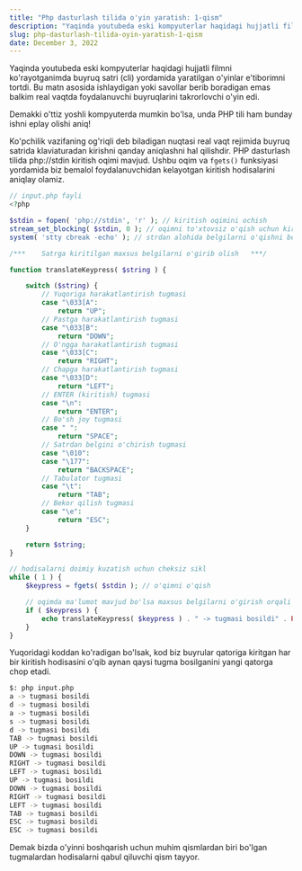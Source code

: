 ```yaml
---
title: "Php dasturlash tilida o'yin yaratish: 1-qism"
description: "Yaqinda youtubeda eski kompyuterlar haqidagi hujjatli filmni ko'rayotganimda buyruq satri (cli) yordamida..."
slug: php-dasturlash-tilida-oyin-yaratish-1-qism
date: December 3, 2022
---
```


Yaqinda youtubeda eski kompyuterlar haqidagi hujjatli filmni ko'rayotganimda buyruq satri (cli) yordamida yaratilgan o'yinlar e'tiborimni tortdi. Bu matn
asosida ishlaydigan yoki savollar berib boradigan emas balkim real vaqtda foydalanuvchi buyruqlarini takrorlovchi o'yin edi.

Demakki o'ttiz yoshli kompyuterda mumkin bo'lsa, unda PHP tili ham bunday ishni eplay olishi aniq!

Ko'pchilik vazifaning og'riqli deb biladigan nuqtasi real vaqt rejimida buyruq satrida klaviaturadan kirishni qanday aniqlashni hal qilishdir. PHP dasturlash
tilida php://stdin kiritish oqimi mavjud. Ushbu oqim va `fgets()` funksiyasi yordamida biz bemalol foydalanuvchidan kelayotgan kiritish hodisalarini aniqlay
olamiz.

```php
// input.php fayli
<?php

$stdin = fopen( 'php://stdin', 'r' ); // kiritish oqimini ochish
stream_set_blocking( $stdin, 0 ); // oqimni to'xtovsiz o'qish uchun kiritish satriga to'siq o'rnatish
system( 'stty cbreak -echo' ); // strdan alohida belgilarni o'qishni belgilash

/***	Satrga kiritilgan maxsus belgilarni o'girib olish	***/

function translateKeypress( $string ) {

  	switch ($string) {
  		// Yuqoriga harakatlantirish tugmasi
    	case "\033[A":
      		return "UP";
    	// Pastga harakatlantirish tugmasi
    	case "\033[B":
      		return "DOWN";
    	// O'ngga harakatlantirish tugmasi
    	case "\033[C":
      		return "RIGHT";
    	// Chapga harakatlantirish tugmasi
    	case "\033[D":
      		return "LEFT";
    	// ENTER (kiritish) tugmasi
    	case "\n":
      		return "ENTER";
    	// Bo'sh joy tugmasi
    	case " ":
      		return "SPACE";
    	// Satrdan belgini o'chirish tugmasi
    	case "\010":
    	case "\177":
      		return "BACKSPACE";
    	// Tabulator tugmasi
    	case "\t":
      		return "TAB";
    	// Bekor qilish tugmasi
    	case "\e":
      		return "ESC";
   	}

  	return $string;
}

// hodisalarni doimiy kuzatish uchun cheksiz sikl
while ( 1 ) {
	$keypress = fgets( $stdin ); // o'qimni o'qish

  	// oqimda ma'lumot mavjud bo'lsa maxsus belgilarni o'girish orqali yangi qatorga chop etish
  	if ( $keypress ) {
    	echo translateKeypress( $keypress ) . " -> tugmasi bosildi" . PHP_EOL;
  	}
}
```

Yuqoridagi koddan ko'radigan bo'lsak, kod biz buyrular qatoriga kiritgan har bir kiritish hodisasini o'qib aynan qaysi tugma bosilganini yangi qatorga chop
etadi.

```bash
$: php input.php
a -> tugmasi bosildi
d -> tugmasi bosildi
a -> tugmasi bosildi
s -> tugmasi bosildi
d -> tugmasi bosildi
TAB -> tugmasi bosildi
UP -> tugmasi bosildi
DOWN -> tugmasi bosildi
RIGHT -> tugmasi bosildi
LEFT -> tugmasi bosildi
UP -> tugmasi bosildi
DOWN -> tugmasi bosildi
RIGHT -> tugmasi bosildi
LEFT -> tugmasi bosildi
TAB -> tugmasi bosildi
ESC -> tugmasi bosildi
ESC -> tugmasi bosildi
```

Demak bizda o'yinni boshqarish uchun muhim qismlardan biri bo'lgan tugmalardan hodisalarni qabul qiluvchi qism tayyor.
